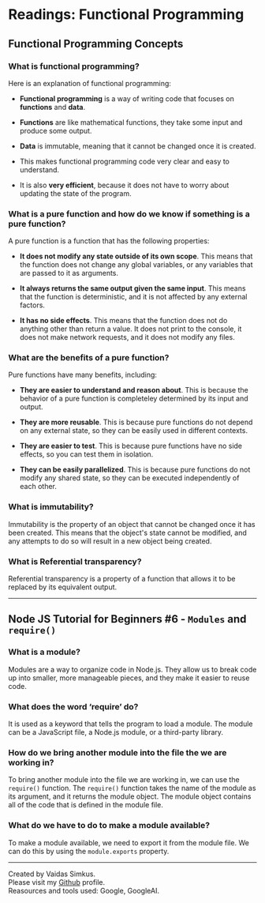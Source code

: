 # Readings: Functional Programming

## Functional Programming Concepts

### What is functional programming?

Here is an explanation of functional programming:

* **Functional programming** is a way of writing code that focuses on **functions** and **data**.

* **Functions** are like mathematical functions, they take some input and produce some output.

* **Data** is immutable, meaning that it cannot be changed once it is created.

* This makes functional programming code very clear and easy to understand.

* It is also **very efficient**, because it does not have to worry about updating the state of the program.

### What is a pure function and how do we know if something is a pure function?

A pure function is a function that has the following properties:

* **It does not modify any state outside of its own scope**. This means that the function does not change any global variables, or any variables that are passed to it as arguments.

* **It always returns the same output given the same input**. This means that the function is deterministic, and it is not affected by any external factors.

* **It has no side effects**. This means that the function does not do anything other than return a value. It does not print to the console, it does not make network requests, and it does not modify any files.

### What are the benefits of a pure function?

Pure functions have many benefits, including:

* **They are easier to understand and reason about**. This is because the behavior of a pure function is completeley determined by its input and output.

* **They are more reusable**. This is because pure functions do not depend on any external state, so they can be easily used in different contexts.

* **They are easier to test**. This is because pure functions have no side effects, so you can test them in isolation.

* **They can be easily parallelized**. This is because pure functions do not modify any shared state, so they can be executed independently of each other.

### What is immutability?

Immutability is the property of an object that cannot be changed once it has been created. This means that the object's state cannot be modified, and any attempts to do so will result in a new object being created.

### What is Referential transparency?

Referential transparency is a property of a function that allows it to be replaced by its equivalent output.

***

## Node JS Tutorial for Beginners #6 - `Modules` and `require()`

### What is a module?

Modules are a way to organize code in Node.js. They allow us to break code up into smaller, more manageable pieces, and they make it easier to reuse code.

### What does the word ‘require’ do?

It is used as a keyword that tells the program to load a module. The module can be a JavaScript file, a Node.js module, or a third-party library.

### How do we bring another module into the file the we are working in?

To bring another module into the file we are working in, we can use the `require()` function. The `require()` function takes the name of the module as its argument, and it returns the module object. The module object contains all of the code that is defined in the module file.

### What do we have to do to make a module available?

To make a module available, we need to export it from the module file. We can do this by using the `module.exports` property.

***

Created by Vaidas Simkus.  
Please visit my [Github](https://github.com/MisterVaidas) profile.  
Reasources and tools used: Google, GoogleAI.